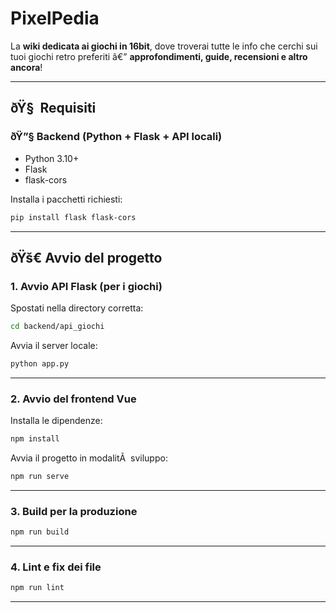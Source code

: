 
# PixelPedia

La **wiki dedicata ai giochi in 16bit**, dove troverai tutte le info che cerchi sui tuoi giochi retro preferiti â€” **approfondimenti, guide, recensioni e altro ancora**!

---

## ðŸ§  Requisiti

### ðŸ”§ Backend (Python + Flask + API locali)
- Python 3.10+
- Flask
- flask-cors

Installa i pacchetti richiesti:
```bash
pip install flask flask-cors
```

---

## ðŸš€ Avvio del progetto

### 1. Avvio API Flask (per i giochi)
Spostati nella directory corretta:

```bash
cd backend/api_giochi
```

Avvia il server locale:
```bash
python app.py
```

---

### 2. Avvio del frontend Vue

Installa le dipendenze:
```bash
npm install
```

Avvia il progetto in modalitÃ  sviluppo:
```bash
npm run serve
```

---

### 3. Build per la produzione
```bash
npm run build
```

---

### 4. Lint e fix dei file
```bash
npm run lint
```

---
